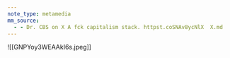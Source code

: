 ```yaml
---
note_type: metamedia
mm_source:
  - - Dr. CBS on X A fck capitalism stack. httpst.coSNAv8ycNlX  X.md
---
```


![[GNPYoy3WEAAkI6s.jpeg]]


